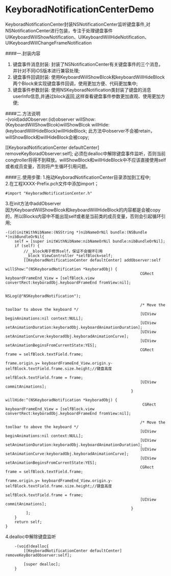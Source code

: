 KeyboradNotificationCenterDemo
==============================

KeyboradNotificationCenter封装NSNotificationCenter监听键盘事件,对NSNotificationCenter进行包装，专注于处理键盘事件UIKeyboardWillShowNotification、UIKeyboardWillHideNotification、UIKeyboardWillChangeFrameNotification  

####一.封装内容
1. 键盘事件消息封装: 封装了NSNotificationCenter有关键盘事件的三个消息，并针对不同iOS版本进行兼容处理;
2. 键盘事件回调封装: 使用KeyboardWillShowBlcok和keyboardWillHideBlock两个Block来实现键盘事件回调，使用更加方便、代码更加集中;
3. 键盘事件参数封装: 使用NSKeyboradNotification类封装了键盘的消息userInfo信息,并通过block返回,这样查看键盘事件参数更加直观、使用更加方便;

####二.方法说明  
-(void)addObserver:(id)observer willShow:(KeyboardWillShowBlcok)willShowBlcok willHide:(keyboardWillHideBlock)willHideBlock;
此方法中observer不会被retain，willShowBlock和willHideBlock会被copy;  

[[KeyboradNotificationCenter defaultCenter] removeKeyBoradObserver:self];
必须在dealloc中解除键盘事件监听，否则当前congtroller将得不到释放。willShowBlock和willHideBlock中不应该直接使用self或者成员变量，否则将产生循环引用问题。

####三.使用步骤:
1.拖动KeyboradNotificationCenter目录添加到工程中;   
2.在工程XXXX-Prefix.pch文件中添加import； 

    #import "KeyboradNotificationCenter.h"
    
3.在init方法中addObserver  
因为KeyboardWillShowBlcok和keyboardWillHideBlock的内容都是会被copy的，所以Blocks内容中不能出现self或者是当前类的成员变量，否则会引起循环引用;  

    -(id)initWithNibName:(NSString *)nibNameOrNil bundle:(NSBundle *)nibBundleOrNil{
        self = [super initWithNibName:nibNameOrNil bundle:nibBundleOrNil];
        if (self) {
            //__block用于修饰self，保证不会循环引用
            __block ViewController *selfBlock=self;
            [[KeyboradNotificationCenter defaultCenter] addObserver:self
                                                           willShow:^(NSKeyboradNotification *keyboradObj) {
                                                               CGRect keyboardFrameEnd_View = [selfBlock.view convertRect:keyboradObj.keyboardFrameEnd fromView:nil];
                                                               
                                                               NSLog(@"NSKeyboradNotification");
                                                               
                                                               /* Move the toolbar to above the keyboard */
                                                               [UIView beginAnimations:nil context:NULL];
                                                               [UIView setAnimationDuration:keyboradObj.keyboardAnimationDuration];
                                                               [UIView setAnimationCurve:keyboradObj.keyboradAnimationCurve];
                                                               [UIView setAnimationBeginsFromCurrentState:YES];
                                                               CGRect frame = selfBlock.textField.frame;
                                                               frame.origin.y= keyboardFrameEnd_View.origin.y-selfBlock.textField.frame.size.height;//键盘高度
                                                               selfBlock.textField.frame = frame;
                                                               [UIView commitAnimations];
                                                           }
                                                           willHide:^(NSKeyboradNotification *keyboradObj) {
                                                                CGRect keyboardFrameEnd_View = [selfBlock.view convertRect:keyboradObj.keyboardFrameEnd fromView:nil];
                                                               
                                                               /* Move the toolbar to above the keyboard */
                                                               [UIView beginAnimations:nil context:NULL];
                                                               [UIView setAnimationDuration:keyboradObj.keyboardAnimationDuration];
                                                               [UIView setAnimationCurve:keyboradObj.keyboradAnimationCurve];
                                                               [UIView setAnimationBeginsFromCurrentState:YES];
                                                               CGRect frame = selfBlock.textField.frame;
                                                               frame.origin.y= keyboardFrameEnd_View.origin.y-selfBlock.textField.frame.size.height;//键盘高度
                                                               selfBlock.textField.frame = frame;
                                                               [UIView commitAnimations];
                                                           }
             ];
        }
        return self;
    }  

4.dealloc中解除键盘监听  
        
        -(void)dealloc{
            [[KeyboradNotificationCenter defaultCenter] removeKeyBoradObserver:self];
            
            [super dealloc];
        }
        
